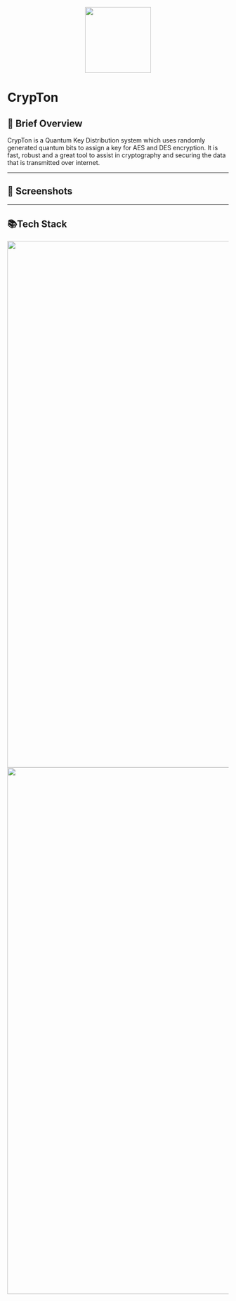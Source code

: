 <p align='center'><img src='https://portfolioimagesvishesh.s3.ap-south-1.amazonaws.com/crypton.png' height=150px width=auto></p>

# CrypTon

## 📝 Brief Overview 
CrypTon is a Quantum Key Distribution system which uses randomly generated quantum bits to assign a key for AES and DES encryption. It is fast, robust and a great tool to assist in cryptography and securing the data that is transmitted over internet. 

---

## 📸 Screenshots 

---

## 📚Tech Stack
<p align='center'>
<img src="https://img.shields.io/badge/Python-3776AB?style=for-the-badge&logo=python&logoColor=white" height=1200px width=auto>
<img src="https://img.shields.io/badge/QisKit-5FA04E?style=for-the-badge&logo=python&logoColor=white" height=1200px width=auto>
</p>

